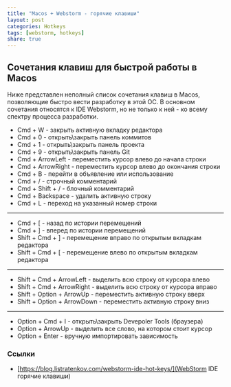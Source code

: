 ```yaml
---
title: "Macos + Webstorm - горячие клавиши"
layout: post
categories: Hotkeys
tags: [webstorm, hotkeys]
share: true
---
```


## Сочетания клавиш для быстрой работы в Macos

Ниже представлен неполный список сочетания клавиш в Macos, позволяющие быстро вести разработку в этой ОС. В основном сочетания относятся к IDE Webstorm, но не только к ней - ко всему спектру процесса разработки.

- Cmd + W - закрыть активную вкладку редактора
- Cmd + 0 - открыть\закрыть панель коммитов
- Cmd + 1 - открыть\закрыть панель проекта
- Cmd + 9 - открыть\закрыть панель Git
- Cmd + ArrowLeft - переместить курсор влево до начала строки
- Cmd + ArrowRight - переместить курсор влево до окончания строки
- Cmd + B - перейти в объявление или использование
- Cmd + / - строчный комментарий
- Cmd + Shift + / - блочный комментарий
- Cmd + Backspace - удалить активную строку
- Cmd + L - переход на указанный номер строки

---

- Cmd + [ - назад по истории перемещений
- Cmd + ] - вперед по истории перемещений
- Shift + Cmd + ] - перемещение вправо по открытым вкладкам редактора
- Shift + Cmd + [ - перемещение влево по открытым вкладкам редактора

---

- Shift + Cmd + ArrowLeft - выделить всю строку от курсора влево
- Shift + Cmd + ArrowRight - выделить всю строку от курсора вправо
- Shift + Option + ArrowUp - переместить активную строку вверх
- Shift + Option + ArrowDown - переместить активную строку вниз

---

- Option + Cmd + I - открыть\закрыть Devepoler Tools (браузера)
- Option + ArrowUp - выделить все слово, на котором стоит курсор
- Option + Enter - вручную импортировать зависимость

### Ссылки

- [https://blog.listratenkov.com/webstorm-ide-hot-keys/](WebStorm IDE горячие клавиши)
